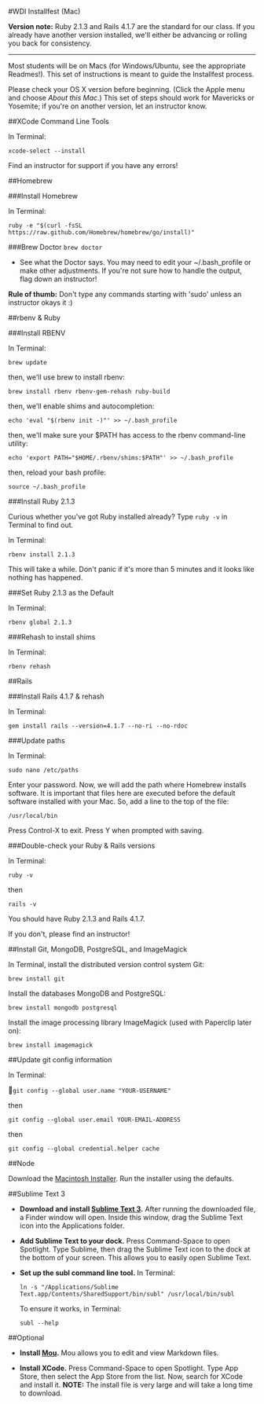 #WDI Installfest (Mac)

**Version note:** Ruby 2.1.3 and Rails 4.1.7 are the standard for our class. If you already have another version installed, we'll either be advancing or rolling you back for consistency.

---

Most students will be on Macs (for Windows/Ubuntu, see the appropriate Readmes!). This set of instructions is meant to guide the Installfest process.

Please check your OS X version before beginning. (Click the Apple menu and choose *About this Mac*.) This set of steps should work for Mavericks or Yosemite; if you're on another version, let an instructor know.



##XCode Command Line Tools

In Terminal:

`xcode-select --install`

Find an instructor for support if you have any errors!

##Homebrew

###Install Homebrew

In Terminal:

`ruby -e "$(curl -fsSL https://raw.github.com/Homebrew/homebrew/go/install)"`


###Brew Doctor
`brew doctor`

- See what the Doctor says.  You may need to edit your ~/.bash_profile or make other adjustments. If you're not sure how to handle the output, flag down an instructor!

**Rule of thumb:** Don't type any commands starting with 'sudo' unless an instructor okays it :)


##rbenv & Ruby

###Install RBENV

In Terminal:

`brew update`

then, we'll use brew to install rbenv:

`brew install rbenv rbenv-gem-rehash ruby-build`

then, we'll enable shims and autocompletion:

`echo 'eval "$(rbenv init -)"' >> ~/.bash_profile`

then, we'll make sure your $PATH has access to the rbenv command-line utility:

`echo 'export PATH="$HOME/.rbenv/shims:$PATH"' >> ~/.bash_profile`

then, reload your bash profile:

`source ~/.bash_profile`



###Install Ruby 2.1.3

Curious whether you've got Ruby installed already? Type `ruby -v` in Terminal to find out.


In Terminal:

`rbenv install 2.1.3`

This will take a while. Don't panic if it's more than 5 minutes and it looks like nothing has happened.

###Set Ruby 2.1.3 as the Default

In Terminal:

`rbenv global 2.1.3`


###Rehash to install shims

In Terminal:

`rbenv rehash`


##Rails

###Install Rails 4.1.7 & rehash

In Terminal: 

`gem install rails --version=4.1.7 --no-ri --no-rdoc`

###Update paths

In Terminal:

`sudo nano /etc/paths`

Enter your password. Now, we will add the path where Homebrew installs software. It is important that files here are executed before the default software installed with your Mac. So, add a line to the top of the file:

`/usr/local/bin`

Press Control-X to exit. Press Y when prompted with saving.

###Double-check your Ruby & Rails versions

In Terminal:

`ruby -v`

then 

`rails -v`

You should have Ruby 2.1.3 and Rails 4.1.7. 

If you don't, please find an instructor!


##Install Git, MongoDB, PostgreSQL, and ImageMagick

In Terminal, install the distributed version control system Git:

`brew install git`

Install the databases MongoDB and PostgreSQL:

`brew install mongodb postgresql`

Install the image processing library ImageMagick (used with Paperclip later on):

`brew install imagemagick`


##Update git config information

In Terminal:

`git config --global user.name "YOUR-USERNAME"`

then

`git config --global user.email YOUR-EMAIL-ADDRESS`

then

`git config --global credential.helper cache`


##Node

Download the [Macintosh Installer](http://nodejs.org/dist/v0.10.33/node-v0.10.33.pkg). Run the installer using the defaults.


##Sublime Text 3

+ **Download and install [Sublime Text 3](http://c758482.r82.cf2.rackcdn.com/Sublime%20Text%20Build%203065.dmg).** After running the downloaded file, a Finder window will open. Inside this window, drag the Sublime Text icon into the Applications folder.

+ **Add Sublime Text to your dock.** Press Command-Space to open Spotlight. Type Sublime, then drag the Sublime Text icon to the dock at the bottom of your screen. This allows you to easily open Sublime Text.

+ **Set up the subl command line tool.** In Terminal:

	`ln -s "/Applications/Sublime Text.app/Contents/SharedSupport/bin/subl" /usr/local/bin/subl`

	To ensure it works, in Terminal:
	
	`subl --help` 

##Optional

+ **Install [Mou](http://25.io/mou/download/Mou.zip).** Mou allows you to edit and view Markdown files.

+ **Install XCode.** Press Command-Space to open Spotlight. Type App Store, then select the App Store from the list. Now, search for XCode and install it. **NOTE:** The install file is very large and will take a long time to download.
